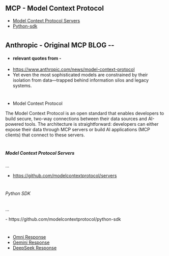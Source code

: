 
## MCP - Model Context Protocol 

- [Model Context Protocol Servers](#MCP-Servers-1)
- [Python-sdk](#python-sdk-1)


#

## Anthropic - Original MCP BLOG -- 
- #### relevant quotes from - 
- https://www.anthropic.com/news/model-context-protocol
-  Yet even the most sophisticated models are constrained by their isolation from data—trapped behind information silos and legacy systems. 
#
- Model Context Protocol 

The Model Context Protocol is an open standard that enables developers to build secure, two-way connections between their data sources and AI-powered tools. The architecture is straightforward: developers can either expose their data through MCP servers or build AI applications (MCP clients) that connect to these servers.

#
##### Model Context Protocol Servers
<p id="MCP-Servers-1">
...
</p>

- https://github.com/modelcontextprotocol/servers

#

###### Python SDK 
<p id="python-sdk-1">
...
</p>
- https://github.com/modelcontextprotocol/python-sdk

#


- [Omni Response](#omni-response-1)
- [Gemini Response](#gemini-response-1)
- [DeepSeek Response](#deepseek-response-1)

